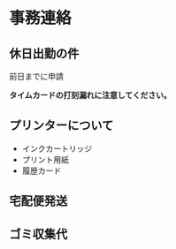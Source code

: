 # 事務連絡
## 休日出勤の件
前日までに申請

**タイムカードの打刻漏れに注意してください。**
## プリンターについて
- インクカートリッジ
- プリント用紙
- 履歴カード
## 宅配便発送

## ゴミ収集代